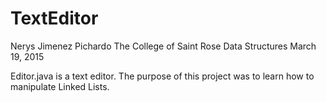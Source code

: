 # TextEditor
Nerys Jimenez Pichardo
The College of Saint Rose
Data Structures
March 19, 2015

Editor.java is a text editor.
The purpose of this project was to learn how to manipulate Linked Lists. 
